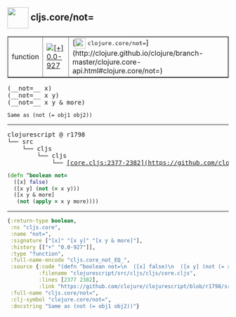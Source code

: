 ## <img width="48px" valign="middle" src="http://i.imgur.com/Hi20huC.png"> cljs.core/not=

 <table border="1">
<tr>
<td>function</td>
<td><a href="https://github.com/cljsinfo/api-refs/tree/0.0-927"><img valign="middle" alt="[+] 0.0-927" src="https://img.shields.io/badge/+-0.0--927-lightgrey.svg"></a> </td>
<td>
[<img height="24px" valign="middle" src="http://i.imgur.com/1GjPKvB.png"> <samp>clojure.core/not=</samp>](http://clojure.github.io/clojure/branch-master/clojure.core-api.html#clojure.core/not=)
</td>
</tr>
</table>

 <samp>
(__not=__ x)<br>
(__not=__ x y)<br>
(__not=__ x y & more)<br>
</samp>

```
Same as (not (= obj1 obj2))
```

---

 <pre>
clojurescript @ r1798
└── src
    └── cljs
        └── cljs
            └── <ins>[core.cljs:2377-2382](https://github.com/clojure/clojurescript/blob/r1798/src/cljs/cljs/core.cljs#L2377-L2382)</ins>
</pre>

```clj
(defn ^boolean not=
  ([x] false)
  ([x y] (not (= x y)))
  ([x y & more]
   (not (apply = x y more))))
```


---

```clj
{:return-type boolean,
 :ns "cljs.core",
 :name "not=",
 :signature ["[x]" "[x y]" "[x y & more]"],
 :history [["+" "0.0-927"]],
 :type "function",
 :full-name-encode "cljs.core_not_EQ_",
 :source {:code "(defn ^boolean not=\n  ([x] false)\n  ([x y] (not (= x y)))\n  ([x y & more]\n   (not (apply = x y more))))",
          :filename "clojurescript/src/cljs/cljs/core.cljs",
          :lines [2377 2382],
          :link "https://github.com/clojure/clojurescript/blob/r1798/src/cljs/cljs/core.cljs#L2377-L2382"},
 :full-name "cljs.core/not=",
 :clj-symbol "clojure.core/not=",
 :docstring "Same as (not (= obj1 obj2))"}

```
